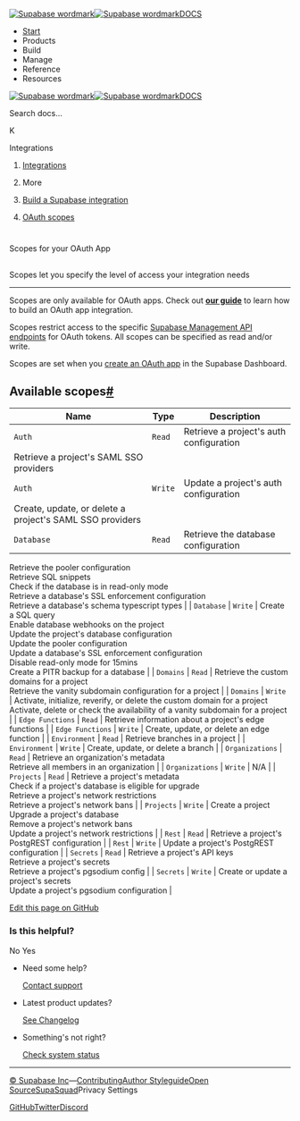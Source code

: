 [![Supabase wordmark](https://supabase.com/docs/_next/image?url=%2Fdocs%2Fsupabase-dark.svg&w=256&q=75&dpl=dpl_5BYG5BkQhU19GEfZfhcgAbeGcRQo)![Supabase wordmark](https://supabase.com/docs/_next/image?url=%2Fdocs%2Fsupabase-light.svg&w=256&q=75&dpl=dpl_5BYG5BkQhU19GEfZfhcgAbeGcRQo)DOCS](https://supabase.com/docs)

-   [Start](https://supabase.com/docs/guides/getting-started)
-   Products
-   Build
-   Manage
-   Reference
-   Resources

[![Supabase wordmark](https://supabase.com/docs/_next/image?url=%2Fdocs%2Fsupabase-dark.svg&w=256&q=75&dpl=dpl_5BYG5BkQhU19GEfZfhcgAbeGcRQo)![Supabase wordmark](https://supabase.com/docs/_next/image?url=%2Fdocs%2Fsupabase-light.svg&w=256&q=75&dpl=dpl_5BYG5BkQhU19GEfZfhcgAbeGcRQo)DOCS](https://supabase.com/docs)

Search docs...

K

Integrations

1.  [Integrations](https://supabase.com/docs/guides/integrations)

3.  More

5.  [Build a Supabase integration](https://supabase.com/docs/guides/integrations/build-a-supabase-integration)

7.  [OAuth scopes](https://supabase.com/docs/guides/integrations/build-a-supabase-integration/oauth-scopes)

# 

Scopes for your OAuth App

## 

Scopes let you specify the level of access your integration needs

* * *

Scopes are only available for OAuth apps. Check out [**our guide**](https://supabase.com/docs/guides/platform/oauth-apps/build-a-supabase-integration) to learn how to build an OAuth app integration.

Scopes restrict access to the specific [Supabase Management API endpoints](https://supabase.com/docs/reference/api/introduction) for OAuth tokens. All scopes can be specified as read and/or write.

Scopes are set when you [create an OAuth app](https://supabase.com/docs/guides/platform/oauth-apps/build-a-supabase-integration#create-an-oauth-app) in the Supabase Dashboard.

## Available scopes[#](#available-scopes)

| Name | Type | Description |
| --- | --- | --- |
| `Auth` | `Read` | Retrieve a project's auth configuration  
Retrieve a project's SAML SSO providers |
| `Auth` | `Write` | Update a project's auth configuration  
Create, update, or delete a project's SAML SSO providers |
| `Database` | `Read` | Retrieve the database configuration  
Retrieve the pooler configuration  
Retrieve SQL snippets  
Check if the database is in read-only mode  
Retrieve a database's SSL enforcement configuration  
Retrieve a database's schema typescript types |
| `Database` | `Write` | Create a SQL query  
Enable database webhooks on the project  
Update the project's database configuration  
Update the pooler configuration  
Update a database's SSL enforcement configuration  
Disable read-only mode for 15mins  
Create a PITR backup for a database |
| `Domains` | `Read` | Retrieve the custom domains for a project  
Retrieve the vanity subdomain configuration for a project |
| `Domains` | `Write` | Activate, initialize, reverify, or delete the custom domain for a project  
Activate, delete or check the availability of a vanity subdomain for a project |
| `Edge Functions` | `Read` | Retrieve information about a project's edge functions |
| `Edge Functions` | `Write` | Create, update, or delete an edge function |
| `Environment` | `Read` | Retrieve branches in a project |
| `Environment` | `Write` | Create, update, or delete a branch |
| `Organizations` | `Read` | Retrieve an organization's metadata  
Retrieve all members in an organization |
| `Organizations` | `Write` | N/A |
| `Projects` | `Read` | Retrieve a project's metadata  
Check if a project's database is eligible for upgrade  
Retrieve a project's network restrictions  
Retrieve a project's network bans |
| `Projects` | `Write` | Create a project  
Upgrade a project's database  
Remove a project's network bans  
Update a project's network restrictions |
| `Rest` | `Read` | Retrieve a project's PostgREST configuration |
| `Rest` | `Write` | Update a project's PostgREST configuration |
| `Secrets` | `Read` | Retrieve a project's API keys  
Retrieve a project's secrets  
Retrieve a project's pgsodium config |
| `Secrets` | `Write` | Create or update a project's secrets  
Update a project's pgsodium configuration |

[Edit this page on GitHub](https://github.com/supabase/supabase/blob/master/apps/docs/content/guides/integrations/build-a-supabase-integration/oauth-scopes.mdx)

### Is this helpful?

No Yes

-   Need some help?
    
    [Contact support](https://supabase.com/support)
-   Latest product updates?
    
    [See Changelog](https://supabase.com/changelog)
-   Something's not right?
    
    [Check system status](https://status.supabase.com/)

* * *

[© Supabase Inc](https://supabase.com/)—[Contributing](https://github.com/supabase/supabase/blob/master/apps/docs/DEVELOPERS.md)[Author Styleguide](https://github.com/supabase/supabase/blob/master/apps/docs/CONTRIBUTING.md)[Open Source](https://supabase.com/open-source)[SupaSquad](https://supabase.com/supasquad)Privacy Settings

[GitHub](https://github.com/supabase/supabase)[Twitter](https://twitter.com/supabase)[Discord](https://discord.supabase.com/)